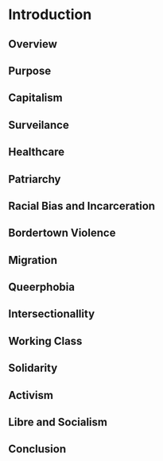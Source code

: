 # Introduction
## Overview
## Purpose
## Capitalism
## Surveilance
## Healthcare
## Patriarchy
## Racial Bias and Incarceration
## Bordertown Violence
## Migration
## Queerphobia
## Intersectionallity
## Working Class
## Solidarity
## Activism
## Libre and Socialism
## Conclusion
